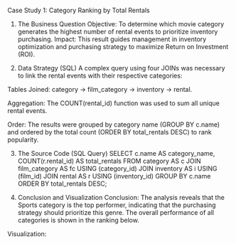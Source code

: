 Case Study 1: Category Ranking by Total Rentals


1. The Business Question
Objective: To determine which movie category generates the highest number of rental events to prioritize inventory purchasing.
Impact: This result guides management in inventory optimization and purchasing strategy to maximize Return on Investment (ROI).

2. Data Strategy (SQL)
A complex query using four JOINs was necessary to link the rental events with their respective categories:

Tables Joined: category → film_category → inventory → rental.

Aggregation: The COUNT(rental_id) function was used to sum all unique rental events.

Order: The results were grouped by category name (GROUP BY c.name) and ordered by the total count (ORDER BY total_rentals DESC) to rank popularity.

3. The Source Code (SQL Query)
SELECT
    c.name AS category_name,
    COUNT(r.rental_id) AS total_rentals
FROM
    category AS c
JOIN film_category AS fc USING (category_id)
JOIN inventory AS i USING (film_id)
JOIN rental AS r USING (inventory_id)
GROUP BY
    c.name
ORDER BY
    total_rentals DESC;
   
4. Conclusion and Visualization
Conclusion: The analysis reveals that the Sports category is the top performer, indicating that the purchasing strategy should prioritize this genre. The overall performance of all categories is shown in the ranking below.

Visualization:

